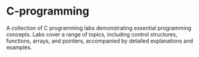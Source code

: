 # C-programming
A collection of C programming labs demonstrating essential programming concepts. Labs cover a range of topics, including control structures, functions, arrays, and pointers, accompanied by detailed explanations and examples.

